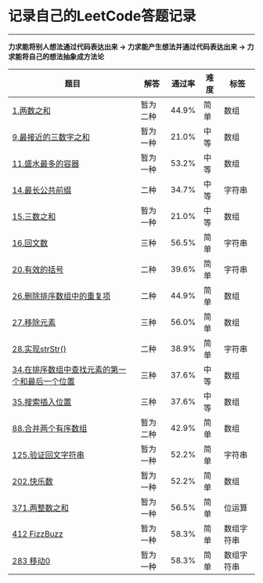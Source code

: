# 记录自己的LeetCode答题记录
---
**力求能将别人想法通过代码表达出来 -> 力求能产生想法并通过代码表达出来 -> 力求能将自己的想法抽象成方法论**

|题目   | 解答   | 通过率 | 难度 | 标签 |
|-------|------|--------|-----|-----|
|[1.两数之和](https://github.com/webbj97/leetCode-JavaScript-bj/blob/master/code/1.%E4%B8%A4%E6%95%B0%E4%B9%8B%E5%92%8C.md)|暂为二种|44.9%|简单|数组|
|[9.最接近的三数字之和](https://github.com/webbj97/leetCode-JavaScript-bj/blob/master/code/9.%E6%9C%80%E6%8E%A5%E8%BF%91%E7%9A%84%E4%B8%89%E6%95%B0%E4%B9%8B%E5%92%8C.md)|暂为一种|21.0%|中等|数组|
|[11.盛水最多的容器](https://github.com/webbj97/leetCode-JavaScript-bj/blob/master/code/2.%E7%9B%9B%E6%B0%B4%E6%9C%80%E5%A4%9A%E7%9A%84%E5%AE%B9%E5%99%A8.md)|暂为一种|53.2%|中等|数组|
|[14.最长公共前缀](https://blog.csdn.net/jbj6568839z/article/details/100582057)|二种|34.7%|中等|字符串|
[15.三数之和](https://github.com/webbj97/leetCode-JavaScript-bj/blob/master/code/3.%E4%B8%89%E6%95%B0%E4%B9%8B%E5%92%8C.md)|暂为一种|21.0%|中等|数组|
|[16.回文数](https://blog.csdn.net/jbj6568839z/article/details/100577739)|三种|56.5%|简单|字符串|
|[20.有效的括号](https://blog.csdn.net/jbj6568839z/article/details/100701285)|二种|39.6%|简单|字符串|
|[26.删除排序数组中的重复项](https://blog.csdn.net/jbj6568839z/article/details/100775071)|二种|44.9%|简单|数组|
|[27.移除元素](https://blog.csdn.net/jbj6568839z/article/details/100773091)|三种|56.0%|简单|数组|
|[28.实现strStr()](https://blog.csdn.net/jbj6568839z/article/details/100880911)|二种|38.9%|简单|字符串|
|[34.在排序数组中查找元素的第一个和最后一个位置](https://blog.csdn.net/jbj6568839z/article/details/100882128)|三种|37.6%|中等|数组|
|[35.搜索插入位置](https://blog.csdn.net/jbj6568839z/article/details/100886289)|三种|37.6%|中等|数组|
|[88.合并两个有序数组](https://github.com/webbj97/leetCode-JavaScript-bj/blob/master/code/4.%E5%90%88%E5%B9%B6%E4%B8%A4%E4%B8%AA%E6%9C%89%E5%BA%8F%E6%95%B0%E7%BB%84.md)|暂为二种|42.9%|简单|数组|
|[125.验证回文字符串](https://github.com/webbj97/leetCode-JavaScript-bj/blob/master/code/8.%E5%9B%9E%E6%96%87%E5%AD%97%E7%AC%A6%E4%B8%B2.md)|暂为一种|52.2%|简单|字符串|
|[202.快乐数](https://github.com/webbj97/leetCode-JavaScript-bj/blob/master/code/5.%E5%BF%AB%E4%B9%90%E6%95%B0.md)|暂为一种|52.2%|简单|数组|
|[371.两整数之和](https://github.com/webbj97/leetCode-JavaScript-bj/blob/master/code/6.%E4%B8%A4%E6%95%B4%E6%95%B0%E4%B9%8B%E5%92%8C.md)|暂为一种|56.5%|简单| 位运算 |
|[412 FizzBuzz](https://github.com/webbj97/leetCode-JavaScript-bj/blob/master/code/7.FizzBuzz.md)|暂为一种|58.3%|简单| 数组字符串 |
|[283 移动0](https://github.com/webbj97/leetCode-JavaScript-bj/blob/master/code/7.FizzBuzz.md)|暂为一种|58.3%|简单| 数组字符串 |
